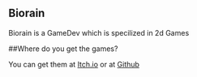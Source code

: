 ## Biorain

Biorain is a GameDev which is specilized in 2d Games

##Where do you get the games?

You can get them at [Itch.io](https://biorain.itch.io/) or at [Github](https://github.com/Biorain)
